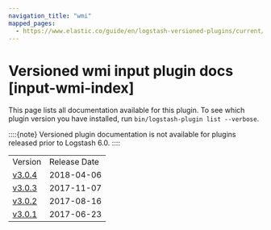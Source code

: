 ```yaml
---
navigation_title: "wmi"
mapped_pages:
  - https://www.elastic.co/guide/en/logstash-versioned-plugins/current/input-wmi-index.html
---
```


# Versioned wmi input plugin docs [input-wmi-index]


This page lists all documentation available for this plugin.  To see which plugin version you have installed, run `bin/logstash-plugin list --verbose`.

::::{note}
Versioned plugin documentation is not available for plugins released prior to Logstash 6.0.
::::


|     |     |
| --- | --- |
| Version | Release Date |
| [v3.0.4](v3-0-4-plugins-inputs-wmi.md) | 2018-04-06 |
| [v3.0.3](v3-0-3-plugins-inputs-wmi.md) | 2017-11-07 |
| [v3.0.2](v3-0-2-plugins-inputs-wmi.md) | 2017-08-16 |
| [v3.0.1](v3-0-1-plugins-inputs-wmi.md) | 2017-06-23 |





